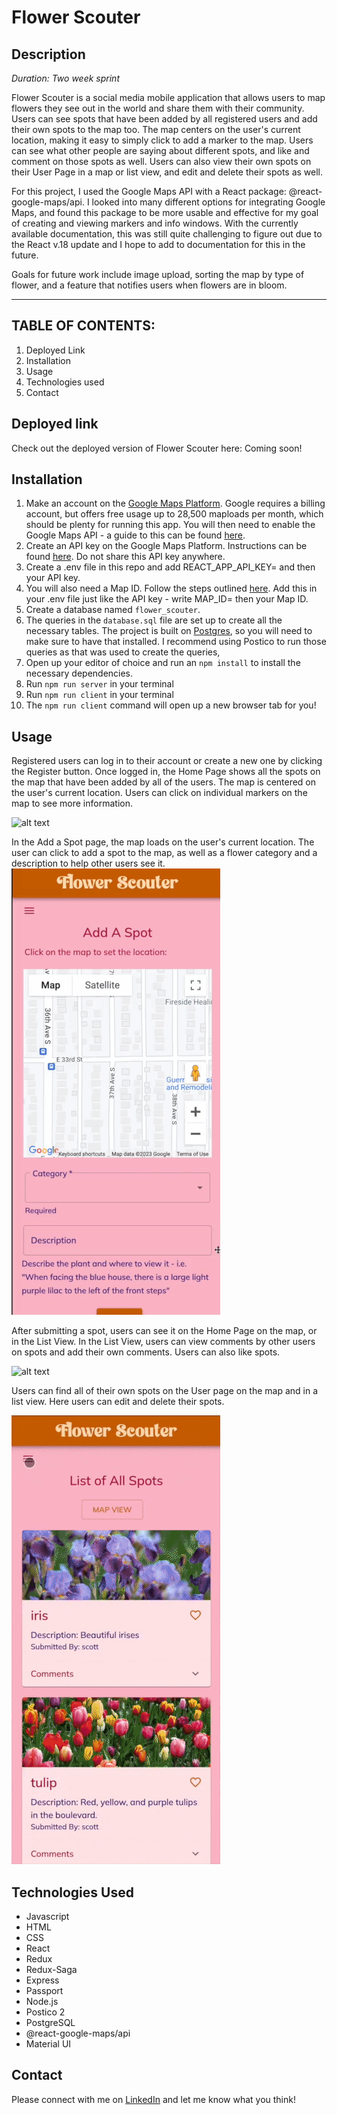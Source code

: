 
# Flower Scouter

## Description

_Duration: Two week sprint_

Flower Scouter is a social media mobile application that allows users to map flowers they see out in the world and share them with their community. Users can see spots that have been added by all registered users and add their own spots to the map too. The map centers on the user's current location, making it easy to simply click to add a marker to the map. Users can see what other people are saying about different spots, and like and comment on those spots as well. Users can also view their own spots on their User Page in a map or list view, and edit and delete their spots as well. 

For this project, I used the Google Maps API with a React package: @react-google-maps/api. I looked into many different options for integrating Google Maps, and found this package to be more usable and effective for my goal of creating and viewing markers and info windows. With the currently available documentation, this was still quite challenging to figure out due to the React v.18 update and I hope to add to documentation for this in the future. 

Goals for future work include image upload, sorting the map by type of flower, and a feature that notifies users when flowers are in bloom. 


---
## **TABLE OF CONTENTS:**
1. Deployed Link
1. Installation
1. Usage
1. Technologies used
1. Contact

## Deployed link
Check out the deployed version of Flower Scouter here: Coming soon!

## Installation
1. Make an account on the [Google Maps Platform](https://developers.google.com/maps). Google requires a billing account, but offers free usage up to 28,500 maploads per month, which should be plenty for running this app. You will then need to enable the Google Maps API - a guide to this can be found [here](https://support.google.com/googleapi/answer/6158841?hl=en).
2. Create an API key on the Google Maps Platform. Instructions can be found [here](https://support.google.com/googleapi/answer/6158862?hl=en&ref_topic=7013279). Do not share this API key anywhere. 
3. Create a .env file in this repo and add REACT_APP_API_KEY= and then your API key. 
4. You will also need a Map ID. Follow the steps outlined [here](https://developers.google.com/maps/documentation/get-map-id). Add this in your .env file just like the API key - write MAP_ID= then your Map ID.
5. Create a database named `flower_scouter`.
6. The queries in the `database.sql` file are set up to create all the necessary tables. The project is built on [Postgres](https://www.postgresql.org/download/), so you will need to make sure to have that installed. I recommend using Postico to run those queries as that was used to create the queries, 
7. Open up your editor of choice and run an `npm install` to install the necessary dependencies.
8. Run `npm run server` in your terminal
9. Run `npm run client` in your terminal
10. The `npm run client` command will open up a new browser tab for you!


## Usage
Registered users can log in to their account or create a new one by clicking the Register button. Once logged in, the Home Page shows all the spots on the map that have been added by all of the users. The map is centered on the user's current location. Users can click on individual markers on the map to see more information. 

![alt text](/public/images/MainMap.gif)


In the Add a Spot page, the map loads on the user's current location. The user can click to add a spot to the map, as well as a flower category and a description to help other users see it. 
![alt text](/public/images/AddSpot.gif)

After submitting a spot, users can see it on the Home Page on the map, or in the List View. In the List View, users can view comments by other users on spots and add their own comments. Users can also like spots. 

![alt text](/public/images/ListView.gif)

Users can find all of their own spots on the User page on the map and in a list view. Here users can edit and delete their spots. 

![alt text](/public/images/UserPage.gif)


## Technologies Used
* Javascript 
* HTML
* CSS
* React
* Redux
* Redux-Saga
* Express
* Passport 
* Node.js
* Postico 2
* PostgreSQL
* @react-google-maps/api
* Material UI 

## Contact
Please connect with me on [LinkedIn](https://www.linkedin.com/in/andrearlove/) and let me know what you think! 


